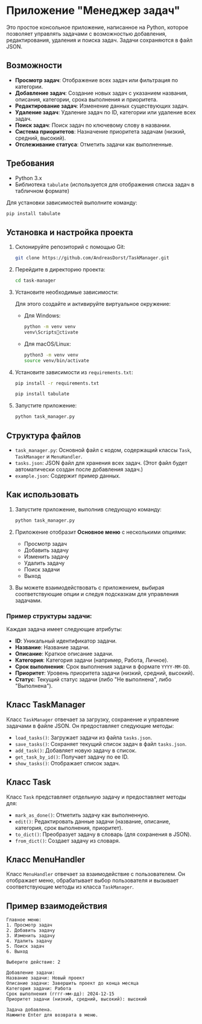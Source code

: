 # Приложение "Менеджер задач"

Это простое консольное приложение, написанное на Python, которое позволяет управлять задачами с возможностью добавления,
редактирования, удаления и поиска задач. Задачи сохраняются в файл JSON.

## Возможности

- **Просмотр задач**: Отображение всех задач или фильтрация по категории.
- **Добавление задач**: Создание новых задач с указанием названия, описания, категории, срока выполнения и приоритета.
- **Редактирование задач**: Изменение данных существующих задач.
- **Удаление задач**: Удаление задач по ID, категории или удаление всех задач.
- **Поиск задач**: Поиск задач по ключевому слову в названии.
- **Система приоритетов**: Назначение приоритета задачам (низкий, средний, высокий).
- **Отслеживание статуса**: Отметить задачи как выполненные.

## Требования

- Python 3.x
- Библиотека `tabulate` (используется для отображения списка задач в табличном формате)

Для установки зависимостей выполните команду:

```bash
pip install tabulate
```

## Установка и настройка проекта

1. Склонируйте репозиторий с помощью Git:

   ```bash
   git clone https://github.com/AndreasDorst/TaskManager.git
   ```

2. Перейдите в директорию проекта:

   ```bash
   cd task-manager
   ```

3. Установите необходимые зависимости:

   Для этого создайте и активируйте виртуальное окружение:

    - Для Windows:
      ```bash
      python -m venv venv
      venv\Scriptsctivate
      ```

    - Для macOS/Linux:
      ```bash
      python3 -m venv venv
      source venv/bin/activate
      ```

4. Установите зависимости из `requirements.txt`:

   ```bash
   pip install -r requirements.txt
   ```

   ```bash
   pip install tabulate
   ```

5. Запустите приложение:

   ```bash
   python task_manager.py
   ```

## Структура файлов

- `task_manager.py`: Основной файл с кодом, содержащий классы `Task`, `TaskManager` и `MenuHandler`.
- `tasks.json`: JSON файл для хранения всех задач. (Этот файл будет автоматически создан после добавления задач.)
- `example.json`: Содержит пример данных.

## Как использовать

1. Запустите приложение, выполнив следующую команду:

   ```bash
   python task_manager.py
   ```

2. Приложение отобразит **Основное меню** с несколькими опциями:
    - Просмотр задач
    - Добавить задачу
    - Изменить задачу
    - Удалить задачу
    - Поиск задачи
    - Выход

3. Вы можете взаимодействовать с приложением, выбирая соответствующие опции и следуя подсказкам для управления задачами.

### Пример структуры задачи:

Каждая задача имеет следующие атрибуты:

- **ID**: Уникальный идентификатор задачи.
- **Название**: Название задачи.
- **Описание**: Краткое описание задачи.
- **Категория**: Категория задачи (например, Работа, Личное).
- **Срок выполнения**: Срок выполнения задачи в формате `YYYY-MM-DD`.
- **Приоритет**: Уровень приоритета задачи (низкий, средний, высокий).
- **Статус**: Текущий статус задачи (либо "Не выполнена", либо "Выполнена").

## Класс TaskManager

Класс `TaskManager` отвечает за загрузку, сохранение и управление задачами в файле JSON. Он предоставляет следующие
методы:

- `load_tasks()`: Загружает задачи из файла `tasks.json`.
- `save_tasks()`: Сохраняет текущий список задач в файл `tasks.json`.
- `add_task()`: Добавляет новую задачу в список.
- `get_task_by_id()`: Получает задачу по ее ID.
- `show_tasks()`: Отображает список задач.

## Класс Task

Класс `Task` представляет отдельную задачу и предоставляет методы для:

- `mark_as_done()`: Отметить задачу как выполненную.
- `edit()`: Редактировать данные задачи (название, описание, категория, срок выполнения, приоритет).
- `to_dict()`: Преобразует задачу в словарь (для сохранения в JSON).
- `from_dict()`: Создает задачу из словаря.

## Класс MenuHandler

Класс `MenuHandler` отвечает за взаимодействие с пользователем. Он отображает меню, обрабатывает выбор пользователя и
вызывает соответствующие методы из класса `TaskManager`.

## Пример взаимодействия

```
Главное меню:
1. Просмотр задач
2. Добавить задачу
3. Изменить задачу
4. Удалить задачу
5. Поиск задач
6. Выход

Выберите действие: 2

Добавление задачи:
Название задачи: Новый проект
Описание задачи: Завершить проект до конца месяца
Категория задачи: Работа
Срок выполнения (гггг-мм-дд): 2024-12-15
Приоритет задачи (низкий, средний, высокий): высокий

Задача добавлена.
Нажмите Enter для возврата в меню.
```
